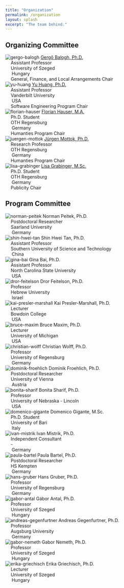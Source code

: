 ```yaml
---
title: "Organization"
permalink: /organization
layout: splash
excerpt: "The team behind."
---
```


## Organizing Committee

<p class="align-center">
<div class="three-column">
    <img class="align-center selfy" alt="gergo-balogh" src="assets/images/gergo_balogh.jpg"/>
    <a class="name" href="https://www.inf.u-szeged.hu/~geryxyz">Gergő Balogh, Ph.D.</a><br/>
    <span class="emph"><img src="assets/images/icon_person.svg" style="vertical-align: middle;" width="13" height="13"> Assistant Professor<br/> 
		       <img src="assets/images/icon_location.svg" style="vertical-align: middle;" width="13" height="13"> University of Szeged<br/>
		       <img src="https://flagcdn.com/16x12/hu.png" style="vertical-align: middle;" width="16" height="12"> Hungary<br/>
		       <img src="assets/images/icon_chair.svg" style="vertical-align: middle;" width="13" height="13"> General, Finance, and Local Arrangements Chair</span>
</div>
<div class="three-column">
    <img class="align-center selfy" alt="yu-huang" src="assets/images/yu_huang.png"/>
    <a class="name" href="https://yuhuang-lab.github.io/">Yu Huang, Ph.D.</a><br/>
    <span class="emph"><img src="assets/images/icon_person.svg" style="vertical-align: middle;" width="13" height="13"> Assistant Professor<br/> 
		       <img src="assets/images/icon_location.svg" style="vertical-align: middle;" width="13" height="13"> Vanderbilt University<br/>
		       <img src="https://flagcdn.com/16x12/us.png" style="vertical-align: middle;" width="16" height="12"> USA<br/>
		       <img src="assets/images/icon_chair.svg" style="vertical-align: middle;" width="13" height="13"> Software Engineering Program Chair</span>
</div>
<div class="three-column">
    <img class="align-center selfy" alt="florian-hauser" src="assets/images/florian_hauser.png"/>
    <a class="name" href="https://www.las3.de/eyetracking-labor/">Florian Hauser, M.A.</a><br/>
    <span class="emph"><img src="assets/images/icon_person.svg" style="vertical-align: middle;" width="13" height="13"> Ph.D. Student<br/> 
		       <img src="assets/images/icon_location.svg" style="vertical-align: middle;" width="13" height="13"> OTH Regensburg<br/>
		       <img src="https://flagcdn.com/16x12/de.png" style="vertical-align: middle;" width="16" height="12"> Germany<br/>
		       <img src="assets/images/icon_chair.svg" style="vertical-align: middle;" width="13" height="13"> Humanties Program Chair</span>
</div>
<div class="three-column">
    <img class="align-center selfy" alt="juergen-mottok" src="assets/images/juergen_mottok.jpg"/>
    <a class="name" href="https://www.las3.de/eyetracking-labor/">Jürgen Mottok, Ph.D.</a><br/>
    <span class="emph"><img src="assets/images/icon_person.svg" style="vertical-align: middle;" width="13" height="13"> Research Professor<br/> 
		       <img src="assets/images/icon_location.svg" style="vertical-align: middle;" width="13" height="13"> OTH Regensburg<br/>
		       <img src="https://flagcdn.com/16x12/de.png" style="vertical-align: middle;" width="16" height="12"> Germany<br/>
		       <img src="assets/images/icon_chair.svg" style="vertical-align: middle;" width="13" height="13"> Humanties Program Chair</span>
</div>
<div class="three-column">
    <img class="align-center selfy" alt="lisa-grabinger" src="assets/images/lisa_grabinger.jpg"/>
    <a class="name" href="https://www.las3.de/eyetracking-labor/">Lisa Grabinger, M.Sc.</a><br/>
    <span class="emph"><img src="assets/images/icon_person.svg" style="vertical-align: middle;" width="13" height="13"> Ph.D. Student<br/> 
		       <img src="assets/images/icon_location.svg" style="vertical-align: middle;" width="13" height="13"> OTH Regensburg<br/>
		       <img src="https://flagcdn.com/16x12/de.png" style="vertical-align: middle;" width="16" height="12"> Germany<br/>
		       <img src="assets/images/icon_chair.svg" style="vertical-align: middle;" width="13" height="13"> Publicity Chair</span>
</div>
</p>

## Program Committee

<p>
	<div class="three-column">
    <img class="align-center selfy" alt="norman-peitek" src="assets/images/norman-peitek.jpeg"/>
    <a class="name">Norman Peitek, Ph.D.</a><br/>
    <span class="emph"><img src="assets/images/icon_person.svg" style="vertical-align: middle;" width="13" height="13"> Postdoctoral Researcher<br/> 
		       <img src="assets/images/icon_location.svg" style="vertical-align: middle;" width="13" height="13"> Saarland University<br/>
		       <img src="https://flagcdn.com/16x12/de.png" style="vertical-align: middle;" width="16" height="12"> Germany<br/>
</div>
<div class="three-column">
    <img class="align-center selfy" alt="shin-hwei-tan" src="assets/images/shin-hwei-tan.jpg"/>
    <a class="name">Shin Hwei Tan, Ph.D.</a><br/>
    <span class="emph"><img src="assets/images/icon_person.svg" style="vertical-align: middle;" width="13" height="13"> Assistant Professor<br/> 
		       <img src="assets/images/icon_location.svg" style="vertical-align: middle;" width="13" height="13"> Southern University of Science and Technology<br/>
		       <img src="https://flagcdn.com/16x12/cn.png" style="vertical-align: middle;" width="16" height="12"> China<br/>
</div>
<div class="three-column">
    <img class="align-center selfy" alt="gina-bai" src="assets/images/gina-bai.jpg"/>
    <a class="name">Gina Bai, Ph.D.</a><br/>
    <span class="emph"><img src="assets/images/icon_person.svg" style="vertical-align: middle;" width="13" height="13"> Assistant Professor<br/> 
		       <img src="assets/images/icon_location.svg" style="vertical-align: middle;" width="13" height="13"> North Carolina State University<br/>
		       <img src="https://flagcdn.com/16x12/us.png" style="vertical-align: middle;" width="16" height="12"> USA<br/>
</div>
<div class="three-column">
    <img class="align-center selfy" alt="dror-feitelson" src="assets/images/dror-feitelson.gif"/>
    <a class="name">Dror Feitelson, Ph.D.</a><br/>
    <span class="emph"><img src="assets/images/icon_person.svg" style="vertical-align: middle;" width="13" height="13"> Professor<br/> 
		       <img src="assets/images/icon_location.svg" style="vertical-align: middle;" width="13" height="13"> Hebrew University<br/>
		       <img src="https://flagcdn.com/16x12/il.png" style="vertical-align: middle;" width="16" height="12"> Israel<br/>
</div>
<div class="three-column">
    <img class="align-center selfy" alt="kai-presler-marshall" src="assets/images/kai-presler-marshall.jpg"/>
    <a class="name">Kai Presler-Marshall, Ph.D.</a><br/>
    <span class="emph"><img src="assets/images/icon_person.svg" style="vertical-align: middle;" width="13" height="13"> Lecturer<br/> 
		       <img src="assets/images/icon_location.svg" style="vertical-align: middle;" width="13" height="13"> Bowdoin College<br/>
		       <img src="https://flagcdn.com/16x12/zs.png" style="vertical-align: middle;" width="16" height="12"> USA<br/>
</div>
<div class="three-column">
    <img class="align-center selfy" alt="bruce-maxim" src="assets/images/bruce-maxim.jpg"/>
    <a class="name">Bruce Maxim, Ph.D.</a><br/>
    <span class="emph"><img src="assets/images/icon_person.svg" style="vertical-align: middle;" width="13" height="13"> Lecturer<br/> 
		       <img src="assets/images/icon_location.svg" style="vertical-align: middle;" width="13" height="13"> University of Michigan<br/>
		       <img src="https://flagcdn.com/16x12/us.png" style="vertical-align: middle;" width="16" height="12"> USA<br/>
</div>
<div class="three-column">
    <img class="align-center selfy" alt="christian-wolff" src="assets/images/christian-wolff.jpeg"/>
    <a class="name">Christian Wolff, Ph.D.</a><br/>
    <span class="emph"><img src="assets/images/icon_person.svg" style="vertical-align: middle;" width="13" height="13"> Professor<br/> 
		       <img src="assets/images/icon_location.svg" style="vertical-align: middle;" width="13" height="13"> University of Regensburg<br/>
		       <img src="https://flagcdn.com/16x12/de.png" style="vertical-align: middle;" width="16" height="12"> Germany<br/>
</div>
<div class="three-column">
    <img class="align-center selfy" alt="dominik-froehlich" src="assets/images/dominik-froehlich.jpeg"/>
    <a class="name">Dominik Froehlich, Ph.D.</a><br/>
    <span class="emph"><img src="assets/images/icon_person.svg" style="vertical-align: middle;" width="13" height="13"> Postdoctoral Researcher<br/> 
		       <img src="assets/images/icon_location.svg" style="vertical-align: middle;" width="13" height="13"> University of Vienna<br/>
		       <img src="https://flagcdn.com/16x12/at.png" style="vertical-align: middle;" width="16" height="12"> Austria<br/>
</div>
<div class="three-column">
    <img class="align-center selfy" alt="bonita-sharif" src="assets/images/bonita-sharif.jpeg"/>
    <a class="name">Bonita Sharif, Ph.D.</a><br/>
    <span class="emph"><img src="assets/images/icon_person.svg" style="vertical-align: middle;" width="13" height="13"> Professor<br/> 
		       <img src="assets/images/icon_location.svg" style="vertical-align: middle;" width="13" height="13"> University of Nebraska - Lincoln<br/>
		       <img src="https://flagcdn.com/16x12/us.png" style="vertical-align: middle;" width="16" height="12"> USA<br/>
</div>
</div>
<div class="three-column">
    <img class="align-center selfy" alt="domenico-gigante" src="assets/images/dror-feitelson.gif"/>
    <a class="name">Domenico Gigante, M.Sc.</a><br/>
    <span class="emph"><img src="assets/images/icon_person.svg" style="vertical-align: middle;" width="13" height="13"> Ph.D. Student<br/> 
		       <img src="assets/images/icon_location.svg" style="vertical-align: middle;" width="13" height="13"> University of Bari<br/>
		       <img src="https://flagcdn.com/16x12/it.png" style="vertical-align: middle;" width="16" height="12"> Italy<br/>
</div>
<div class="three-column">
    <img class="align-center selfy" alt="ivan-mistrik" src="assets/images/dror-feitelson.gif"/>
    <a class="name">Ivan Mistrik, Ph.D.</a><br/>
    <span class="emph"><img src="assets/images/icon_person.svg" style="vertical-align: middle;" width="13" height="13"> Independent Consultant<br/> 
		       <img src="assets/images/icon_location.svg" style="vertical-align: middle;" width="13" height="13"> -<br/>
		       <img src="https://flagcdn.com/16x12/de.png" style="vertical-align: middle;" width="16" height="12"> Germany<br/>
</div>
<div class="three-column">
    <img class="align-center selfy" alt="paula-bartel" src="assets/images/dror-feitelson.gif"/>
    <a class="name">Paula Bartel, Ph.D.</a><br/>
    <span class="emph"><img src="assets/images/icon_person.svg" style="vertical-align: middle;" width="13" height="13"> Postdoctoral Researcher<br/> 
		       <img src="assets/images/icon_location.svg" style="vertical-align: middle;" width="13" height="13"> HS Kempten<br/>
		       <img src="https://flagcdn.com/16x12/de.png" style="vertical-align: middle;" width="16" height="12"> Germany<br/>
</div>
<div class="three-column">
    <img class="align-center selfy" alt="hans-gruber" src="assets/images/hans-gruber.jpg"/>
    <a class="name">Hans Gruber, Ph.D.</a><br/>
    <span class="emph"><img src="assets/images/icon_person.svg" style="vertical-align: middle;" width="13" height="13"> Professor<br/> 
		       <img src="assets/images/icon_location.svg" style="vertical-align: middle;" width="13" height="13"> University of Regensburg<br/>
		       <img src="https://flagcdn.com/16x12/de.png" style="vertical-align: middle;" width="16" height="12"> Germany<br/>
</div>
<div class="three-column">
    <img class="align-center selfy" alt="gabor-antal" src="assets/images/gabor-antal.jpeg"/>
    <a class="name">Gábor Antal, Ph.D.</a><br/>
    <span class="emph"><img src="assets/images/icon_person.svg" style="vertical-align: middle;" width="13" height="13"> Professor<br/> 
		       <img src="assets/images/icon_location.svg" style="vertical-align: middle;" width="13" height="13"> University of Szeged<br/>
		       <img src="https://flagcdn.com/16x12/hu.png" style="vertical-align: middle;" width="16" height="12"> Hungary<br/>
</div>
<div class="three-column">
    <img class="align-center selfy" alt="andreas-gegenfurtner" src="assets/images/andreas-gegenfurtner.jpg"/>
    <a class="name">Andreas Gegenfurtner, Ph.D.</a><br/>
    <span class="emph"><img src="assets/images/icon_person.svg" style="vertical-align: middle;" width="13" height="13"> Professor<br/> 
		       <img src="assets/images/icon_location.svg" style="vertical-align: middle;" width="13" height="13"> Augsburg University<br/>
		       <img src="https://flagcdn.com/16x12/de.png" style="vertical-align: middle;" width="16" height="12"> Germany<br/>
</div>
<div class="three-column">
    <img class="align-center selfy" alt="gabor-nemeth" src="assets/images/gabor-nemeth.jpeg"/>
    <a class="name">Gabor Nemeth, Ph.D.</a><br/>
    <span class="emph"><img src="assets/images/icon_person.svg" style="vertical-align: middle;" width="13" height="13"> Professor<br/> 
		       <img src="assets/images/icon_location.svg" style="vertical-align: middle;" width="13" height="13"> University of Szeged<br/>
		       <img src="https://flagcdn.com/16x12/hu.png" style="vertical-align: middle;" width="16" height="12"> Hungary<br/>
</div>
<div class="three-column">
    <img class="align-center selfy" alt="erika-griechisch" src="assets/images/erika-griechisch.jpeg"/>
    <a class="name">Erika Griechisch, Ph.D.</a><br/>
    <span class="emph"><img src="assets/images/icon_person.svg" style="vertical-align: middle;" width="13" height="13"> Lecturer<br/> 
		       <img src="assets/images/icon_location.svg" style="vertical-align: middle;" width="13" height="13"> University of Szeged<br/>
		       <img src="https://flagcdn.com/16x12/hu.png" style="vertical-align: middle;" width="16" height="12"> Hungary<br/>
</div>
</p>
